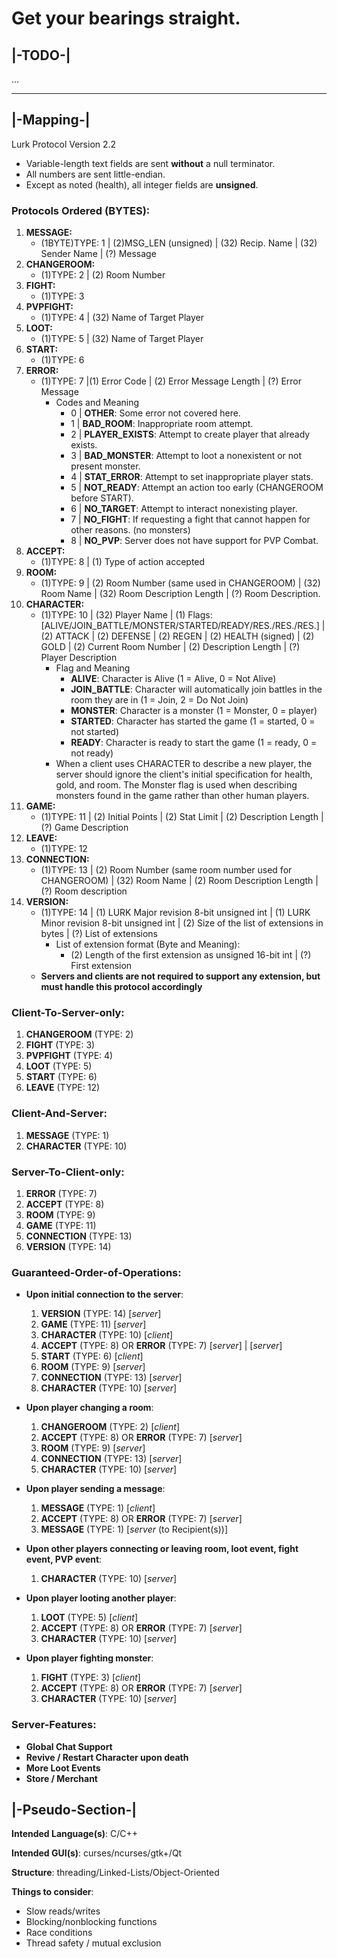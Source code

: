 # Get your bearings straight.

## |-TODO-|

...

---

## |-Mapping-|
Lurk Protocol Version 2.2
* Variable-length text fields are sent **without** a null terminator.
* All numbers are sent little-endian.
* Except as noted (health), all integer fields are **unsigned**.

### Protocols Ordered (BYTES):
1. **MESSAGE:**
    * (1BYTE)TYPE: 1 | (2)MSG_LEN (unsigned) | (32) Recip. Name | (32) Sender Name | (?) Message
2. **CHANGEROOM:**
    * (1)TYPE: 2 | (2) Room Number
3. **FIGHT:**
    * (1)TYPE: 3
4. **PVPFIGHT:**
    * (1)TYPE: 4 | (32) Name of Target Player
5. **LOOT:**
    * (1)TYPE: 5 | (32) Name of Target Player
6. **START:**
    * (1)TYPE: 6
7. **ERROR:**
    * (1)TYPE: 7 |(1) Error Code | (2) Error Message Length | (?) Error Message
        * Codes and Meaning
            * 0 | **OTHER**: Some error not covered here.
            * 1 | **BAD_ROOM**: Inappropriate room attempt.
            * 2 | **PLAYER_EXISTS**: Attempt to create player that already exists.
            * 3 | **BAD_MONSTER**: Attempt to loot a nonexistent or not present monster.
            * 4 | **STAT_ERROR**: Attempt to set inappropriate player stats.
            * 5 | **NOT_READY**: Attempt an action too early (CHANGEROOM before START).
            * 6 | **NO_TARGET**: Attempt to interact nonexisting player.
            * 7 | **NO_FIGHT**: If requesting a fight that cannot happen for other reasons. (no monsters)
            * 8 | **NO_PVP**: Server does not have support for PVP Combat.
8. **ACCEPT:**
    * (1)TYPE: 8 | (1) Type of action accepted
9. **ROOM:**
    * (1)TYPE: 9 | (2) Room Number (same used in CHANGEROOM) | (32) Room Name | (32) Room Description Length | (?) Room Description.
10. **CHARACTER:**
    * (1)TYPE: 10 | (32) Player Name | (1) Flags: \[ALIVE/JOIN_BATTLE/MONSTER/STARTED/READY/RES./RES./RES.\] | (2) ATTACK | (2) DEFENSE | (2) REGEN | (2) HEALTH (signed) | (2) GOLD | (2) Current Room Number | (2) Description Length | (?) Player Description
        * Flag and Meaning
            * **ALIVE**: Character is Alive (1 = Alive, 0 = Not Alive)
            * **JOIN_BATTLE**: Character will automatically join battles in the room they are in (1 = Join, 2 = Do Not Join)
            * **MONSTER**: Character is a monster (1 = Monster, 0 = player)
            * **STARTED**: Character has started the game (1 = started, 0 = not started)
            * **READY**: Character is ready to start the game (1 = ready, 0 = not ready)
        * When a client uses CHARACTER to describe a new player, the server should ignore the client's initial specification for health, gold, and room. The Monster flag is used when describing monsters found in the game rather than other human players.
11. **GAME:**
    * (1)TYPE: 11 | (2) Initial Points | (2) Stat Limit | (2) Description Length | (?) Game Description
12. **LEAVE:**
    * (1)TYPE: 12
13. **CONNECTION:**
    * (1)TYPE: 13 | (2) Room Number (same room number used for CHANGEROOM) | (32) Room Name | (2) Room Description Length | (?) Room description
14. **VERSION:**
    * (1)TYPE: 14 | (1) LURK Major revision 8-bit unsigned int | (1) LURK Minor revision 8-bit unsigned int | (2) Size of the list of extensions in bytes | (?) List of extensions
        * List of extension format (Byte and Meaning):
            * (2) Length of the first extension as unsigned 16-bit int | (?) First extension
    * **Servers and clients are not required to support any extension, but must handle this protocol accordingly**

### Client-To-Server-only:
1. **CHANGEROOM** (TYPE: 2)
2. **FIGHT** (TYPE: 3)
3. **PVPFIGHT** (TYPE: 4)
4. **LOOT** (TYPE: 5)
5. **START** (TYPE: 6)
6. **LEAVE** (TYPE: 12)

### Client-And-Server:
1. **MESSAGE** (TYPE: 1)
2. **CHARACTER** (TYPE: 10)

### Server-To-Client-only:
1. **ERROR** (TYPE: 7)
2. **ACCEPT** (TYPE: 8)
3. **ROOM** (TYPE: 9)
4. **GAME** (TYPE: 11)
5. **CONNECTION** (TYPE: 13)
6. **VERSION** (TYPE: 14)

### Guaranteed-Order-of-Operations:
* **Upon initial connection to the server**:
    1. **VERSION** (TYPE: 14) \[*server*\]
    2. **GAME** (TYPE: 11) \[*server*\]
    3. **CHARACTER** (TYPE: 10) \[*client*\]
    4. **ACCEPT** (TYPE: 8) OR **ERROR** (TYPE: 7) \[*server*\] | \[*server*\]
    5. **START** (TYPE: 6) \[*client*\]
    6. **ROOM** (TYPE: 9) \[*server*\]
    7. **CONNECTION** (TYPE: 13) \[*server*\]
    8. **CHARACTER** (TYPE: 10) \[*server*\]

* **Upon player changing a room**:
    1. **CHANGEROOM** (TYPE: 2) \[*client*\]
    2. **ACCEPT** (TYPE: 8) OR **ERROR** (TYPE: 7) \[*server*\]
    3. **ROOM** (TYPE: 9) \[*server*\]
    4. **CONNECTION** (TYPE: 13) \[*server*\]
    5. **CHARACTER** (TYPE: 10) \[*server*\]

* **Upon player sending a message**:
    1. **MESSAGE** (TYPE: 1) \[*client*\]
    2. **ACCEPT** (TYPE: 8) OR **ERROR** (TYPE: 7) \[*server*\]
    3. **MESSAGE** (TYPE: 1) \[*server* (to Recipient(s))\]

* **Upon other players connecting or leaving room, loot event, fight event, PVP event**:
    1. **CHARACTER** (TYPE: 10) \[*server*\]

* **Upon player looting another player**:
    1. **LOOT** (TYPE: 5) \[*client*\]
    2. **ACCEPT** (TYPE: 8) OR **ERROR** (TYPE: 7) \[*server*\]
    3. **CHARACTER** (TYPE: 10) \[*server*\]

* **Upon player fighting monster**:
    1. **FIGHT** (TYPE: 3) \[*client*\]
    2. **ACCEPT** (TYPE: 8) OR **ERROR** (TYPE: 7) \[*server*\]
    3. **CHARACTER** (TYPE: 10) \[*server*\]

### Server-Features:

* **Global Chat Support**
* **Revive / Restart Character upon death**
* **More Loot Events**
* **Store / Merchant**

## |-Pseudo-Section-|

**Intended Language(s)**: C/C++

**Intended GUI(s)**: curses/ncurses/gtk+/Qt

**Structure**: threading/Linked-Lists/Object-Oriented

**Things to consider**:
* Slow reads/writes
* Blocking/nonblocking functions
* Race conditions
* Thread safety / mutual exclusion